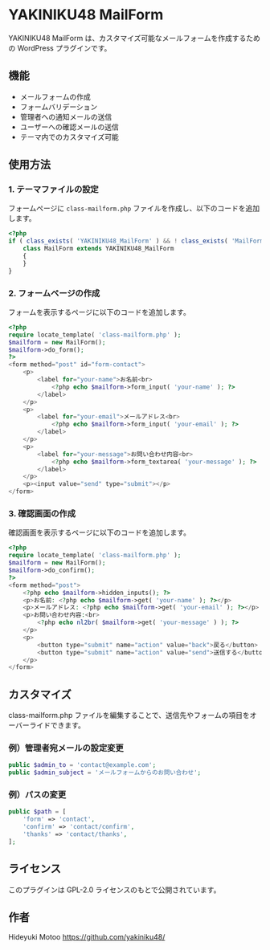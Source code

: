 # YAKINIKU48 MailForm

YAKINIKU48 MailForm は、カスタマイズ可能なメールフォームを作成するための WordPress プラグインです。

## 機能

- メールフォームの作成
- フォームバリデーション
- 管理者への通知メールの送信
- ユーザーへの確認メールの送信
- テーマ内でのカスタマイズ可能

## 使用方法

### 1. テーマファイルの設定

フォームページに `class-mailform.php` ファイルを作成し、以下のコードを追加します。

```php
<?php
if ( class_exists( 'YAKINIKU48_MailForm' ) && ! class_exists( 'MailForm' ) ) {
	class MailForm extends YAKINIKU48_MailForm
	{
	}
}
```

### 2. フォームページの作成
フォームを表示するページに以下のコードを追加します。

```php
<?php
require locate_template( 'class-mailform.php' );
$mailform = new MailForm();
$mailform->do_form();
?>
<form method="post" id="form-contact">
	<p>
		<label for="your-name">お名前<br>
			<?php echo $mailform->form_input( 'your-name' ); ?>
		</label>
	</p>
	<p>
		<label for="your-email">メールアドレス<br>
			<?php echo $mailform->form_input( 'your-email' ); ?>
		</label>
	</p>
	<p>
		<label for="your-message">お問い合わせ内容<br>
			<?php echo $mailform->form_textarea( 'your-message' ); ?>
		</label>
	</p>
	<p><input value="send" type="submit"></p>
</form>
```

### 3. 確認画面の作成
確認画面を表示するページに以下のコードを追加します。

```php
<?php
require locate_template( 'class-mailform.php' );
$mailform = new MailForm();
$mailform->do_confirm();
?>
<form method="post">
	<?php echo $mailform->hidden_inputs(); ?>
	<p>お名前: <?php echo $mailform->get( 'your-name' ); ?></p>
	<p>メールアドレス: <?php echo $mailform->get( 'your-email' ); ?></p>
	<p>お問い合わせ内容:<br>
		<?php echo nl2br( $mailform->get( 'your-message' ) ); ?>
	</p>
	<p>
		<button type="submit" name="action" value="back">戻る</button>
		<button type="submit" name="action" value="send">送信する</button>
	</p>
</form>
```

## カスタマイズ
class-mailform.php ファイルを編集することで、送信先やフォームの項目をオーバーライドできます。

### 例）管理者宛メールの設定変更
```php
public $admin_to = 'contact@example.com';
public $admin_subject = 'メールフォームからのお問い合わせ';
```

### 例）パスの変更
```php
public $path = [
	'form' => 'contact',
	'confirm' => 'contact/confirm',
	'thanks' => 'contact/thanks',
];
```

## ライセンス
このプラグインは GPL-2.0 ライセンスのもとで公開されています。

## 作者
Hideyuki Motoo
https://github.com/yakiniku48/